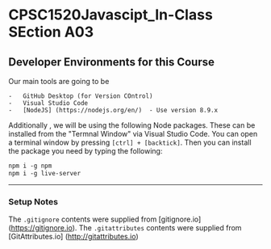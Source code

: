 # CPSC1520Javascipt_In-Class SEction A03

## Developer Environments for this Course

Our main tools are going to be

    -   GitHub Desktop (for Version COntrol)
    -   Visual Studio Code
    -   [NodeJS] (https://nodejs.org/en/)  - Use version 8.9.x

Additionally , we will be using the following Node packages. These can be installed from the "Termnal Window" via Visual Studio Code. You can open  a terminal window by pressing `[ctrl] + [backtick]`. Then you can install the package you need by typing the following:

```markdown
npm i -g npm
npm i -g live-server
```

----

### Setup Notes

The `.gitignore` contents were supplied from [gitignore.io]
(https://gitignore.io). The `.gitattributes` contents were supplied from [GitAttributes.io] (http://gitattributes.io)